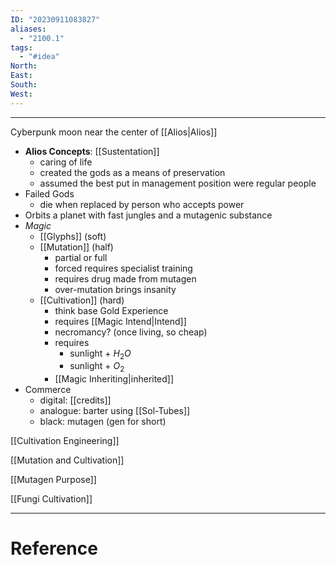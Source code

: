 ```yaml
---
ID: "20230911083827"
aliases:
  - "2100.1"
tags:
  - "#idea"
North: 
East: 
South: 
West:
---
```


---

Cyberpunk moon near the center of [[Alios|Alios]]

- **Alios Concepts**: [[Sustentation]]
	- caring of life
	- created the gods as a means of preservation
	- assumed the best put in management position were regular people
- Failed Gods
	- die when replaced by person who accepts power
- Orbits a planet with fast jungles and a mutagenic substance
- *Magic*
	- [[Glyphs]] (soft)
	- [[Mutation]] (half)
		- partial or full
		- forced requires specialist training
		- requires drug made from mutagen
		- over-mutation brings insanity
	- [[Cultivation]] (hard)
		- think base Gold Experience
		- requires [[Magic Intend|Intend]]
		- necromancy? (once living, so cheap)
		- requires
			- sunlight + $H_2O$
			- sunlight + $O_2$
		- [[Magic Inheriting|inherited]]
- Commerce
	- digital: [[credits]]
	- analogue: barter using [[Sol-Tubes]]
	- black: mutagen (gen for short)

[[Cultivation Engineering]]

[[Mutation and Cultivation]]

[[Mutagen Purpose]]

[[Fungi Cultivation]]

---
# Reference